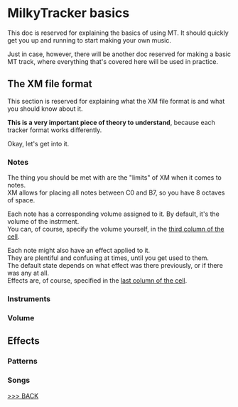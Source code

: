 <!--
THIS WAS IN THE OTHER DOC AND SHOULD BE PROPERLY FORMATTED HERE

#### Instrument index slot

Here, you input the actual instrument that will be playing back.
We'll be touching on instruments more in another doc, namely the one relating to the XM file format.

#### Volume slot

Here, you will be writing the volume of the currently playing sound in the track.<br>
To save up on screen space, the volume is written in hexadecimal format and ranges from 0 to 64.
In MT's hexadecimal form, that is `00` to `40`.

#### Effect slot

The effects are the modifications to the four sample properties we mentioned earlier.
More on this in another doc.
-->

# MilkyTracker basics

This doc is reserved for explaining the basics of using MT.
It should quickly get you up and running to start making your own music.

Just in case, however, there will be another doc reserved for making a basic
MT track, where everything that's covered here will be used in practice.

## The XM file format

This section is reserved for explaining what the XM file format is
and what you should know about it.

**This is a very important piece of theory to understand**,
because each tracker format works differently.

Okay, let's get into it.

### Notes

The thing you should be met with are the "limits" of XM when it comes to notes.<br>
XM allows for placing all notes between C0 and B7, so you have 8 octaves of space.

Each note has a corresponding volume assigned to it. By default, it's the volume of the instrment.<br>
You can, of course, specify the volume yourself, in the [third column of the cell](./trackerBasics.md#cells).

Each note might also have an effect applied to it.<br>
They are plentiful and confusing at times, until you get used to them.<br>
The default state depends on what effect was there previously, or if there was any at all.<br>
Effects are, of course, specified in the [last column of the cell](./trackerBasics.md#cells).

### Instruments

### Volume

## Effects

### Patterns

### Songs

[>>> BACK](../README.md)<br>

